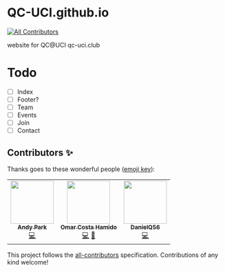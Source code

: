 # QC-UCI.github.io
<!-- ALL-CONTRIBUTORS-BADGE:START - Do not remove or modify this section -->
[![All Contributors](https://img.shields.io/badge/all_contributors-3-orange.svg?style=flat-square)](#contributors-)
<!-- ALL-CONTRIBUTORS-BADGE:END -->
website for QC@UCI
qc-uci.club

# Todo
- [ ] Index
- [ ] Footer? 
- [ ] Team
- [ ] Events
- [ ] Join
- [ ] Contact

## Contributors ✨

Thanks goes to these wonderful people ([emoji key](https://allcontributors.org/docs/en/emoji-key)):

<!-- ALL-CONTRIBUTORS-LIST:START - Do not remove or modify this section -->
<!-- prettier-ignore-start -->
<!-- markdownlint-disable -->
<table>
  <tr>
    <td align="center"><a href="http://andyyPark.github.io"><img src="https://avatars2.githubusercontent.com/u/25911821?v=4" width="100px;" alt=""/><br /><sub><b>Andy Park</b></sub></a><br /><a href="https://github.com/QC-UCI/QC-UCI.github.io/commits?author=andyyPark" title="Code">💻</a></td>
    <td align="center"><a href="http://www.omarcostahamido.com"><img src="https://avatars0.githubusercontent.com/u/18335360?v=4" width="100px;" alt=""/><br /><sub><b>Omar Costa Hamido</b></sub></a><br /><a href="https://github.com/QC-UCI/QC-UCI.github.io/commits?author=omarcostahamido" title="Code">💻</a> <a href="https://github.com/QC-UCI/QC-UCI.github.io/issues?q=author%3Aomarcostahamido" title="Bug reports">🐛</a></td>
    <td align="center"><a href="https://github.com/DanielQ56"><img src="https://avatars0.githubusercontent.com/u/42754322?v=4" width="100px;" alt=""/><br /><sub><b>DanielQ56</b></sub></a><br /><a href="https://github.com/QC-UCI/QC-UCI.github.io/commits?author=DanielQ56" title="Code">💻</a></td>
  </tr>
</table>

<!-- markdownlint-enable -->
<!-- prettier-ignore-end -->
<!-- ALL-CONTRIBUTORS-LIST:END -->

This project follows the [all-contributors](https://github.com/all-contributors/all-contributors) specification. Contributions of any kind welcome!